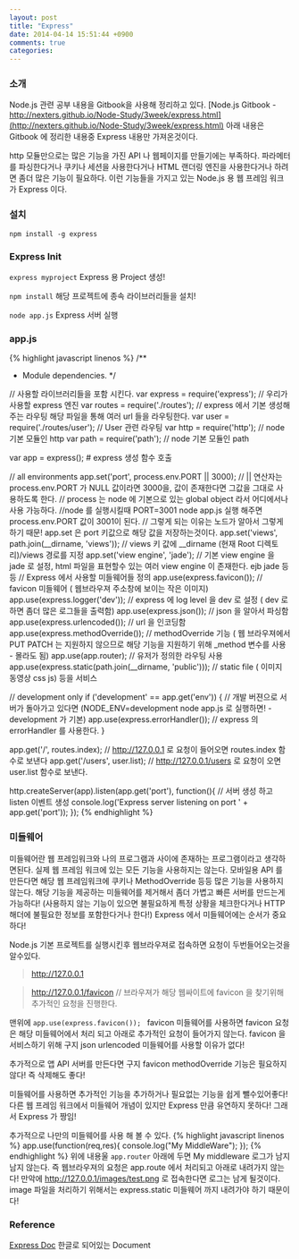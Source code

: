 ```yaml
---
layout: post
title: "Express"
date: 2014-04-14 15:51:44 +0900
comments: true
categories:
---
```


### 소개
Node.js 관련 공부 내용을 Gitbook을 사용해 정리하고 있다.
[Node.js Gitbook - http://nexters.github.io/Node-Study/3week/express.html](http://nexters.github.io/Node-Study/3week/express.html)
아래 내용은 Gitbook 에 정리한 내용중 Express 내용만 가져온것이다.

http 모듈만으로는 많은 기능을 가진 API 나 웹페이지를 만들기에는 부족하다. 파라메터를 파싱한다거나 쿠키나 세션을 사용한다거나 HTML 랜더링 엔진을 사용한다거나 하려면
좀더 많은 기능이 필요하다. 이런 기능들을 가지고 있는 Node.js 용 웹 프레임 워크가 Express 이다.

### 설치
`npm install -g express`

### Express Init
`express myproject`
Express 용 Project 생성!

`npm install`
해당 프로젝트에 종속 라이브러리들을 설치!

`node app.js`
Express 서버 실행

### app.js
{% highlight javascript linenos %}
/**
 * Module dependencies.
 */

// 사용할 라이브러리들을 포함 시킨다.
var express = require('express'); // 우리가 사용할 express 엔진
var routes = require('./routes'); // express 에서 기본 생성해주는 라우팅 해당 파일을 통해 여러 url 들을 라우팅한다.
var user = require('./routes/user'); // User 관련 라우팅
var http = require('http'); // node 기본 모듈인 http
var path = require('path'); // node 기본 모듈인 path

var app = express(); # express 생성 함수 호출

// all environments
app.set('port', process.env.PORT || 3000); // || 연산자는 process.env.PORT 가 NULL 값이라면 3000을, 값이 존재한다면 그값을 그대로 사용하도록 한다.
// process 는 node 에 기본으로 있는 global object 라서 어디에서나 사용 가능하다.
//node 를 실행시킬때 PORT=3001 node app.js 실행 해주면 process.env.PORT 값이 3001이 된다.
// 그렇게 되는 이유는 노드가 알아서 그렇게 하기 때문! app.set 은 port 키값으로 해당 값을 저장하는것이다.
app.set('views', path.join(__dirname, 'views')); // views 키 값에 __dirname (현재 Root 디렉토리)/views 경로를 지정
app.set('view engine', 'jade'); // 기본 view engine 을 jade 로 설정, html 파일을 표현할수 있는 여러 view engine 이 존재한다. ejb jade 등등
// Express 에서 사용할 미들웨어들 정의
app.use(express.favicon()); // favicon 미들웨어 ( 웹브라우져 주소창에 보이는 작은 이미지)
app.use(express.logger('dev')); // express 에 log level 을 dev 로 설정 ( dev 로 하면 좀더 많은 로그들을 출력함)
app.use(express.json()); // json 을 알아서 파싱함
app.use(express.urlencoded()); // url 을 인코딩함
app.use(express.methodOverride()); // methodOverride 기능 ( 웹 브라우져에서 PUT PATCH 는 지원하지 않으므로 해당 기능을 지원하기 위해 _method 변수를 사용 - 몰라도 됨)
app.use(app.router); // 유저가 정의한 라우팅 사용
app.use(express.static(path.join(__dirname, 'public'))); // static file ( 이미지 동영상 css js) 등을 서비스

// development only
if ('development' == app.get('env')) { // 개발 버젼으로 서버가 돌아가고 있다면 (NODE_ENV=development node app.js 로 실행하면! - development 가 기본)
  app.use(express.errorHandler());  // express 의 errorHandler 를 사용한다.
}

app.get('/', routes.index); // http://127.0.0.1 로 요청이 들어오면 routes.index 함수로 보낸다
app.get('/users', user.list); // http://127.0.0.1/users 로 요청이 오면 user.list 함수로 보낸다.

http.createServer(app).listen(app.get('port'), function(){ // 서버 생성 하고 listen 이벤트 생성
  console.log('Express server listening on port ' + app.get('port'));
});
{% endhighlight %}

### 미들웨어
미들웨어란 웹 프레임워크와 나의 프로그램과 사이에 존재하는 프로그램이라고 생각하면된다.
실제 웹 프레임 워크에 있는 모든 기능을 사용하지는 않는다. 모바일용 API 를 만든다면 해당 웹 프레임워크에 쿠키나 MethodOverride 등등 많은 기능을 사용하지 않는다.
해당 기능을 제공하는 미들웨어를 제거해서 좀더 가볍고 빠른 서버를 만드는게 가능하다!
(사용하지 않는 기능이 있으면 불필요하게 특정 상황을 체크한다거나 HTTP 해더에 불필요한 정보를 포함한다거나 한다!)
Express 에서 미들웨어에는 순서가 중요하다!

Node.js 기본 프로젝트를 실행시킨후 웹브라우져로 접속하면 요청이 두번들어오는것을 알수있다.
> http://127.0.0.1

> http://127.0.0.1/favicon // 브라우져가 해당 웹싸이트에 favicon 을 찾기위해 추가적인 요청을 진행한다.

맨위에 `app.use(express.favicon()); ` favicon 미들웨어를 사용하면
favicon 요청은 해당 미들웨어에서 처리 되고 아래로 추가적인 요청이 들어가지 않는다.
favicon 을 서비스하기 위해 구지 json urlencoded 미들웨어를 사용할 이유가 없다!

추가적으로 앱 API 서버를 만든다면 구지 favicon methodOverride 기능은 필요하지 않다!
즉 삭제해도 좋다!

미들웨어를 사용하면 추가적인 기능을 추가하거나 필요없는 기능을 쉽게 뺄수있어좋다! 다른 웹 프레임 워크에서 미들웨어 개념이 있지만 Express 만큼 유연하지 못하다! 그래서 Express 가 짱임!

추가적으로 나만의 미들웨어를 사용 해 볼 수 있다.
{% highlight javascript linenos %}
app.use(function(req,res){
  console.log("My MiddleWare");
});
{% endhighlight %}
위에 내용울 `app.router` 아래에 두면 My middleware 로그가 남지 남지 않는다.
즉 웹브라우져의 요청은 app.route 에서 처리되고 아래로 내려가지 않는다!
만악에 http://127.0.0.1/images/test.png 로 접속한다면 로그는 남게 될것이다. image 파일을 처리하기 위해서는 express.static 미들웨어 까지 내려가야 하기 때문이다!



### Reference
[Express Doc](http://firejune.io/express/) 한글로 되어있는 Document
